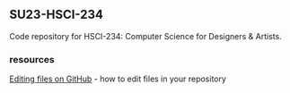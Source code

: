 ## SU23-HSCI-234  
  
Code repository for HSCI-234: Computer Science for Designers & Artists.  

### resources  
   
[Editing files on GitHub](https://docs.github.com/en/repositories/working-with-files/managing-files/editing-files) - how to edit files in your repository  
   